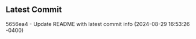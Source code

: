 
## Latest Commit
5656ea4 - Update README with latest commit info (2024-08-29 16:53:26 -0400) <Yunxi-Zhou>
